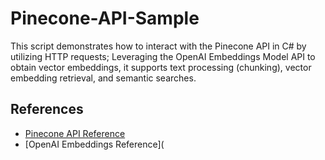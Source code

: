 # Pinecone-API-Sample
This script demonstrates how to interact with the Pinecone API in C# by utilizing HTTP requests; Leveraging the OpenAI Embeddings Model API to obtain vector embeddings, it supports text processing (chunking), vector embedding retrieval, and semantic searches.

## References
- [Pinecone API Reference](https://docs.pinecone.io/reference/describe_index_stats_post)
- [OpenAI Embeddings Reference](
